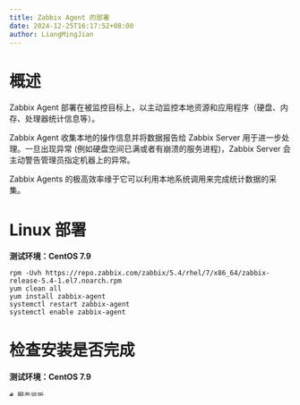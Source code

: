 ```yaml
---
title: Zabbix Agent 的部署
date: 2024-12-25T16:17:52+08:00
author: LiangMingJian
---
```


# 概述

Zabbix Agent 部署在被监控目标上，以主动监控本地资源和应用程序（硬盘、内存、处理器统计信息等）。

Zabbix Agent 收集本地的操作信息并将数据报告给 Zabbix Server 用于进一步处理。一旦出现异常 (例如硬盘空间已满或者有崩溃的服务进程)，Zabbix Server 会主动警告管理员指定机器上的异常。

Zabbix Agents 的极高效率缘于它可以利用本地系统调用来完成统计数据的采集。

# Linux 部署

**测试环境：CentOS 7.9**

```
rpm -Uvh https://repo.zabbix.com/zabbix/5.4/rhel/7/x86_64/zabbix-release-5.4-1.el7.noarch.rpm
yum clean all
yum install zabbix-agent
systemctl restart zabbix-agent
systemctl enable zabbix-agent
```

# 检查安装是否完成

**测试环境：CentOS 7.9**

```
# 服务监听
netstat -lntup|grep 10050
# 配置文件
vim /etc/zabbix/zabbix_agentd.conf
grep "^[a-Z]" /etc/zabbix/zabbix_agentd.conf
# 日志
tail -f /var/log/zabbix/zabbix_agentd.log
```

# Windows 部署

```
# 安装
zabbix_agentd.exe -c zabbix_agentd.win.conf -i
# 启动
zabbix_agentd.exe -s
# 卸载
zabbix_agentd.exe -d
```

{{< details "参考文件" >}} 
1：[ 下载 Zabbix ](https://www.zabbix.com/cn/download)
{{< /details >}}